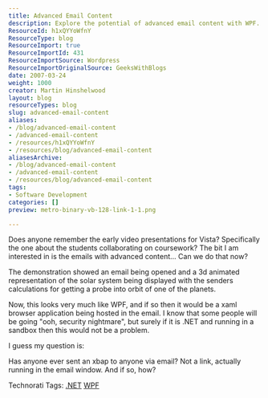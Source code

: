 ```yaml
---
title: Advanced Email Content
description: Explore the potential of advanced email content with WPF. Discover how to embed interactive elements in emails and enhance communication creatively!
ResourceId: h1xQYYoWfnY
ResourceType: blog
ResourceImport: true
ResourceImportId: 431
ResourceImportSource: Wordpress
ResourceImportOriginalSource: GeeksWithBlogs
date: 2007-03-24
weight: 1000
creator: Martin Hinshelwood
layout: blog
resourceTypes: blog
slug: advanced-email-content
aliases:
- /blog/advanced-email-content
- /advanced-email-content
- /resources/h1xQYYoWfnY
- /resources/blog/advanced-email-content
aliasesArchive:
- /blog/advanced-email-content
- /advanced-email-content
- /resources/blog/advanced-email-content
tags:
- Software Development
categories: []
preview: metro-binary-vb-128-link-1-1.png

---
```

Does anyone remember the early video presentations for Vista? Specifically the one about the students collaborating on coursework? The bit I am interested in is the emails with advanced content... Can we do that now?

The demonstration showed an email being opened and a 3d animated representation of the solar system being displayed with the senders calculations for getting a probe into orbit of one of the planets.

Now, this looks very much like WPF, and if so then it would be a xaml browser application being hosted in the email. I know that some people will be going "ooh, security nightmare", but surely if it is .NET and running in a sandbox then this would not be a problem.

I guess my question is:

Has anyone ever sent an xbap to anyone via email? Not a link, actually running in the email window. And if so, how?

Technorati Tags: [.NET](http://technorati.com/tags/.NET) [WPF](http://technorati.com/tags/WPF)
